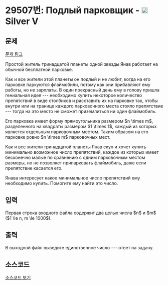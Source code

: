 # 29507번: Подлый парковщик - <img src="https://static.solved.ac/tier_small/6.svg" style="height:20px" /> Silver V

<!-- performance -->

<!-- 문제 제출 후 깃허브에 푸시를 했을 때 제출한 코드의 성능이 입력될 공간입니다.-->

<!-- end -->

## 문제

[문제 링크](https://boj.kr/29507)


<p>Простой житель тринадцатой планеты одной звезды Янав работает на обычной бесплатной парковке.</p>

<p>Как и все жители этой планеты он подлый и не любит, когда на его парковке паркуются флаймобили, потому как они прибавляют ему работы, но не зарплаты. В один прекрасный день ему в голову пришла гениальная идея --- необходимо купить некоторое количество препятствий в виде столбиков и расставить их на парковке так, чтобы внутри или на границе каждого парковочного места стояло препятствие --- тогда на это место не сможет приземлиться ни один флаймобиль.</p>

<p>Его парковка имеет форму прямоугольника размером $n \times m$, разделенного на квадраты размером $1 \times 1$, каждый из которых является отдельным парковочным местом. Таким образом на его парковке ровно $n \times m$ парковочных мест.</p>

<p>Как и все жители тринадцатой планеты Янав скуп и хочет купить минимально возможное число препятствий, каждое из которых имеет бесконечно малые по сравнению с одним парковочным местом размеры, но не позволяет припарковать флаймобиль, даже если препятствие касается его.</p>

<p>Янава интересует какое минимальное число препятствий ему необходимо купить. Помогите ему найти это число.</p>



## 입력


<p>Первая строка входного файла содержит два целых числа $n$ и $m$ ($1 \le n, m \le 1000$).</p>



## 출력


<p>В выходной файл выведите единственное число --- ответ на задачу.</p>



## 소스코드

[소스코드 보기](Подлый%20парковщик.py)